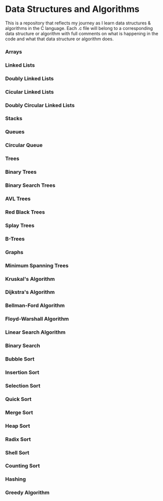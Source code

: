 # Data Structures and Algorithms
This is a repository that reflects my journey as I learn data structures & algorithms in the C language.
Each .c file will belong to a corresponding data structure or algorithm with full comments on what is happening in the code and what that data structure or algorithm does.

### Arrays
### Linked Lists
### Doubly Linked Lists
### Cicular Linked Lists
### Doubly Circular Linked Lists
### Stacks
### Queues
### Circular Queue
### Trees
### Binary Trees
### Binary Search Trees
### AVL Trees
### Red Black Trees
### Splay Trees
### B-Trees
### Graphs
### Minimum Spanning Trees
### Kruskal's Algorithm
### Dijkstra's Algorithm
### Bellman-Ford Algorithm
### Floyd-Warshall Algorithm
### Linear Search Algorithm
### Binary Search
### Bubble Sort
### Insertion Sort
### Selection Sort
### Quick Sort
### Merge Sort
### Heap Sort
### Radix Sort
### Shell Sort
### Counting Sort
### Hashing
### Greedy Algorithm